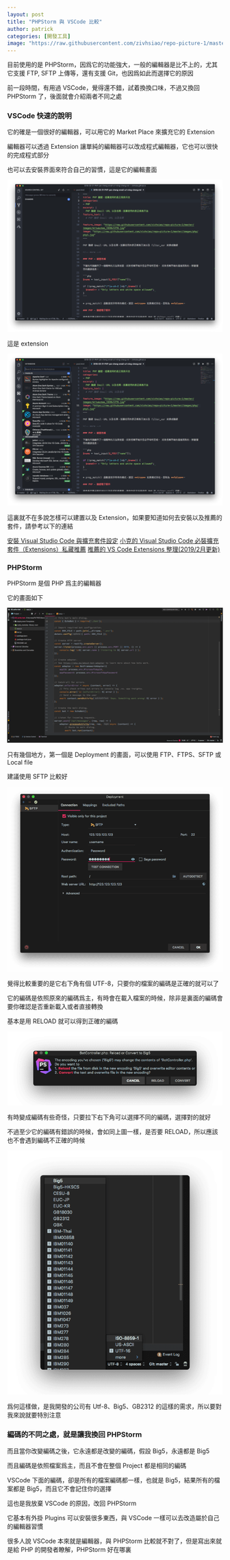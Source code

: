 ```yaml
---
layout: post
title: "PHPStorm 與 VSCode 比較"
author: patrick
categories: [開發工具]
image: "https://raw.githubusercontent.com/zivhsiao/repo-picture-1/master/images/phpstorm_vscode/phpstorm-vscode.png"  
---
```


目前使用的是 PHPStorm，因爲它的功能強大，一般的編輯器是比不上的，尤其它支援 FTP, SFTP 上傳等，還有支援 Git，也因爲如此而選擇它的原因

前一段時間，有用過 VSCode，覺得還不錯，試着換換口味，不過又換回 PHPStorm 了，後面就會介紹兩者不同之處

### VSCode 快速的說明

它的確是一個很好的編輯器，可以用它的 Market Place 來擴充它的 Extension

編輯器可以透過 Extension 讓單純的編輯器可以改成程式編輯器，它也可以很快的完成程式部分

也可以去安裝界面來符合自己的習慣，這是它的編輯畫面

![vscode](https://raw.githubusercontent.com/zivhsiao/repo-picture-1/master/images/phpstorm_vscode/vscode-editor.png)

這是 extension 

![vscode](https://raw.githubusercontent.com/zivhsiao/repo-picture-1/master/images/phpstorm_vscode/vscode-extensions.png)


這裏就不在多說怎樣可以建置以及 Extension，如果要知道如何去安裝以及推薦的套件，請參考以下的連結

[安裝 Visual Studio Code 與擴充套件設定](https://ithelp.ithome.com.tw/articles/10191357)
[小克的 Visual Studio Code 必裝擴充套件（Extensions）私藏推薦](https://blog.goodjack.tw/2018/03/visual-studio-code-extensions.html)
[推薦的 VS Code Extensions 整理(2019/2月更新)](https://medium.com/itsoktomakemistakes/vs-code-extensions-a453e5d1e926)


### PHPStorm

PHPStorm 是個 PHP 爲主的編輯器

它的畫面如下

![PHPStorm](https://raw.githubusercontent.com/zivhsiao/repo-picture-1/master/images/phpstorm_vscode/phpstorm.png)

只有幾個地方，第一個是 Deployment 的畫面，可以使用 FTP、FTPS、SFTP 或 Local file 

建議使用 SFTP 比較好

![PHPStorm](https://raw.githubusercontent.com/zivhsiao/repo-picture-1/master/images/phpstorm_vscode/phpstorm-sftp.png)

覺得比較重要的是它右下角有個 UTF-8，只要你的檔案的編碼是正確的就可以了

它的編碼是依照原來的編碼爲主，有時會在載入檔案的時候，除非是裏面的編碼會要你確認是否重新載入或者直接轉換

基本是用 RELOAD 就可以得到正確的編碼

![PHPStorm](https://raw.githubusercontent.com/zivhsiao/repo-picture-1/master/images/phpstorm_vscode/file-reload.png)

有時變成編碼有些奇怪，只要拉下右下角可以選擇不同的編碼，選擇對的就好

不過至少它的編碼有錯誤的時候，會如同上圖一樣，是否要 RELOAD，所以應該也不會遇到編碼不正確的時候

![PHPStorm](https://raw.githubusercontent.com/zivhsiao/repo-picture-1/master/images/phpstorm_vscode/file-encode.png)

爲何這樣做，是我開發的公司有 Utf-8、Big5、GB2312 的這樣的需求，所以要對我來說就要特別注意

### 編碼的不同之處，就是讓我換回 PHPStorm

而且當你改變編碼之後，它永遠都是改變的編碼，假設 Big5，永遠都是 Big5

而且編碼是依照檔案爲主，而且不會在整個 Project 都是相同的編碼

VSCode 下面的編碼，卻是所有的檔案編碼都一樣，也就是 Big5，結果所有的檔案都是 Big5，而且它不會記住你的選擇

這也是我放棄 VSCode 的原因，改回 PHPStorm

它基本有外掛 Plugins 可以安裝很多東西，與 VSCode 一樣可以去改造屬於自己的編輯器習慣

很多人說 VSCode 本來就是編輯器，與 PHPStorm 比較就不對了，但是寫出來就是給 PHP 的開發者瞭解，PHPStorm 好在哪裏